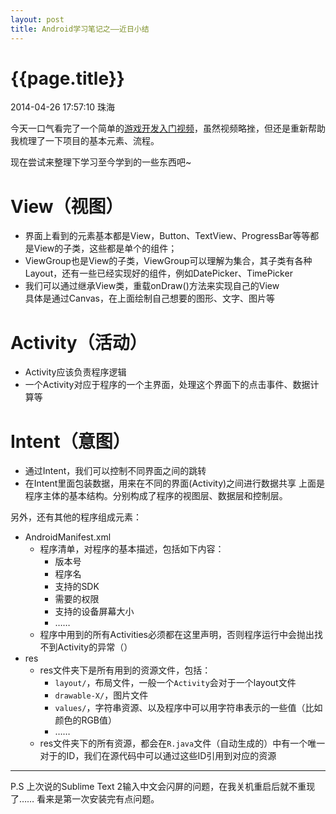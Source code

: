 ```yaml
---
layout: post
title: Android学习笔记之——近日小结
---
```


# {{page.title}}

<p class="meta">2014-04-26 17:57:10 珠海</p>

今天一口气看完了一个简单的[游戏开发入门视频](http://www.howzhi.com/course/7022/?ref=cbc "数独游戏开发")，虽然视频略挫，但还是重新帮助我梳理了一下项目的基本元素、流程。  

现在尝试来整理下学习至今学到的一些东西吧~  

# View（视图）
* 界面上看到的元素基本都是View，Button、TextView、ProgressBar等等都是View的子类，这些都是单个的组件；
* ViewGroup也是View的子类，ViewGroup可以理解为集合，其子类有各种Layout，还有一些已经实现好的组件，例如DatePicker、TimePicker
* 我们可以通过继承View类，重载onDraw()方法来实现自己的View  
  具体是通过Canvas，在上面绘制自己想要的图形、文字、图片等

# Activity（活动）
* Activity应该负责程序逻辑
* 一个Activity对应于程序的一个主界面，处理这个界面下的点击事件、数据计算等

# Intent（意图）
* 通过Intent，我们可以控制不同界面之间的跳转
* 在Intent里面包装数据，用来在不同的界面(Activity)之间进行数据共享
  上面是程序主体的基本结构。分别构成了程序的视图层、数据层和控制层。


另外，还有其他的程序组成元素：
* AndroidManifest.xml
  * 程序清单，对程序的基本描述，包括如下内容：
    * 版本号
    * 程序名
    * 支持的SDK
    * 需要的权限
    * 支持的设备屏幕大小
    * ……
  * 程序中用到的所有Activities必须都在这里声明，否则程序运行中会抛出找不到Activity的异常（）
* res
  * res文件夹下是所有用到的资源文件，包括：
    * `layout/`，布局文件，一般一个`Activity`会对于一个layout文件
    * `drawable-X/`，图片文件
    * `values/`，字符串资源、以及程序中可以用字符串表示的一些值（比如颜色的RGB值）
    * ……
  * res文件夹下的所有资源，都会在`R.java`文件（自动生成的）中有一个唯一对于的ID，我们在源代码中可以通过这些ID引用到对应的资源


---
P.S  上次说的Sublime Text 2输入中文会闪屏的问题，在我关机重启后就不重现了…… 看来是第一次安装完有点问题。
